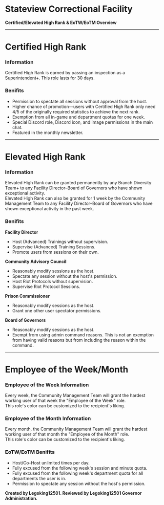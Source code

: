 # **Stateview Correctional Facility**
**Certified/Elevated High Rank & EoTW/EoTM Overview**

---

# **Certified High Rank**
### **Information**
Certified High Rank is earned by passing an inspection as a Superintendent+. This role lasts for 30 days.

### **Benifits**
* Permission to spectate all sessions without approval from the host.  
* Higher chance of promotion—users with Certified High Rank only need 4/5 of the originally required statistics to achieve the next rank.  
* Exemption from all in-game and department quotas for one week.  
* Special Discord role, Discord icon, and image permissions in the main chat.  
* Featured in the monthly newsletter.

---

# **Elevated High Rank**
### **Information**
Elevated High Rank can be granted permanently by any Branch Diversity Team+ to any Facility Director–Board of Governors who have shown exceptional activity.  
Elevated High Rank can also be granted for 1 week by the Community Management Team to any Facility Director–Board of Governors who have shown exceptional activity in the past week.

### **Benifits**
**Facility Director**
* Host (Advanced) Trainings without supervision.  
* Supervise (Advanced) Training Sessions.  
* Promote users from sessions on their own.

**Community Advisory Council**
* Reasonably modify sessions as the host.  
* Spectate any session without the host's permission.  
* Host Riot Protocols without supervision.  
* Supervise Riot Protocol Sessions.

**Prison Commissioner**
* Reasonably modify sessions as the host.  
* Grant one other user spectator permissions.

**Board of Governors**
* Reasonably modify sessions as the host.  
* Exempt from using admin command reasons. This is not an exemption from having valid reasons but from including the reason within the command.

---

# **Employee of the Week/Month**
### **Employee of the Week Information**
Every week, the Community Management Team will grant the hardest working user of that week the "Employee of the Week" role.  
This role's color can be customized to the recipient's liking.

### **Employee of the Month Information**
Every month, the Community Management Team will grant the hardest working user of that month the "Employee of the Month" role.  
This role's color can be customized to the recipient's liking.

### **EoTW/EoTM Benifits**
* Host/Co-Host unlimited times per day.  
* Fully excused from the following week's session and minute quota.  
* Fully excused from the following week's department quota for all departments the user is in.  
* Permission to spectate any session without the host's permission.

**Created by Legoking12501. Reviewed by Legoking12501 Governor Administration.**
